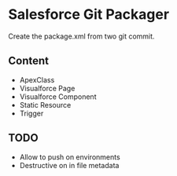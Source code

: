 # Salesforce Git Packager

Create the package.xml from two git commit.

## Content
* ApexClass
* Visualforce Page
* Visualforce Component
* Static Resource
* Trigger

## TODO
* Allow to push on environments
* Destructive on in file metadata
